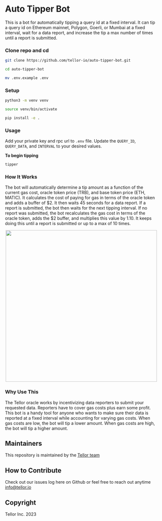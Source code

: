 # Auto Tipper Bot

This is a bot for automatically tipping a query id at a fixed interval. It can tip a query id on Ethereum mainnet, Polygon, Goerli, or Mumbai at a fixed interval, wait for a data report, and increase the tip a max number of times until a report is submitted.

### Clone repo and cd
```sh
git clone https://github.com/tellor-io/auto-tipper-bot.git
```
```sh
cd auto-tipper-bot
```
```sh
mv .env.example .env
```

### Setup

```sh
python3 -m venv venv
```
```sh
source venv/bin/activate
```

```sh
pip install -e .
```

### Usage
Add your private key and rpc url to `.env` file. Update the `QUERY_ID`, `QUERY_DATA`, and `INTERVAL` to your desired values.

**To begin tipping**
```sh
tipper
```

### How It Works
The bot will automatically determine a tip amount as a function of the current gas cost, oracle token price (TRB), and base token price (ETH, MATIC). It calculates the cost of paying for gas in terms of the oracle token and adds a buffer of $2. It then waits 45 seconds for a data report. If a report is submitted, the bot then waits for the next tipping interval. If no report was submitted, the bot recalculates the gas cost in terms of the oracle token, adds the $2 buffer, and multiplies this value by 1.10. It keeps doing this until a report is submitted or up to a max of 10 times.

<!-- <img src="./assets/tip-graph1.png" width="500" class="center"> -->
<p align="center">
  <img src="./assets/tip-graph1.png" width="500">
</p>

### Why Use This
The Tellor oracle works by incentivizing data reporters to submit your requested data. Reporters have to cover gas costs plus earn some profit. This bot is a handy tool for anyone who wants to make sure their data is reported at a fixed interval while accounting for varying gas costs. When gas costs are low, the bot will tip a lower amount. When gas costs are high, the bot will tip a higher amount.

## Maintainers <a name="maintainers"> </a>
This repository is maintained by the [Tellor team](https://github.com/orgs/tellor-io/people)


## How to Contribute<a name="how2contribute"> </a>  

Check out our issues log here on Github or feel free to reach out anytime [info@tellor.io](mailto:info@tellor.io)

## Copyright

Tellor Inc. 2023